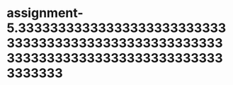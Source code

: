 # assignment-5.333333333333333333333333333333333333333333333333333333333333333333333333333333333333333